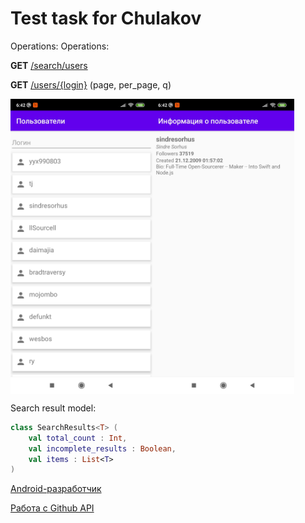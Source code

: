 # Test task for Chulakov

Operations:
Operations:
<p><b>GET</b> <u>/search/users</u></p>
<p><b>GET</b> <u>/users/{login}</u> (page, per_page, q)</p>

<div style="display:flex;">
<img alt="image 1" src="documents/screenshots/user_list.jpg" width="45%">
<img alt="image 2" src="documents/screenshots/user_details.jpg" width="45%">
</div>

Search result model:

```kotlin
class SearchResults<T> (
    val total_count : Int,
    val incomplete_results : Boolean,
    val items : List<T>
)
```

<p><a href='https://chulakov.ru/career/android-razrabotchik'>Android-разработчик</a></p>
<p><a href='https://docs.google.com/document/d/1mldQnn-hJFgoAsJxkc6qK4LoZrYgrgNORgowgu89uaE/'>Работа с Github API</a></p>
